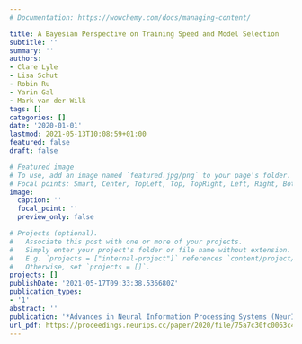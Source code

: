 ```yaml
---
# Documentation: https://wowchemy.com/docs/managing-content/

title: A Bayesian Perspective on Training Speed and Model Selection
subtitle: ''
summary: ''
authors:
- Clare Lyle
- Lisa Schut
- Robin Ru
- Yarin Gal
- Mark van der Wilk
tags: []
categories: []
date: '2020-01-01'
lastmod: 2021-05-13T10:08:59+01:00
featured: false
draft: false

# Featured image
# To use, add an image named `featured.jpg/png` to your page's folder.
# Focal points: Smart, Center, TopLeft, Top, TopRight, Left, Right, BottomLeft, Bottom, BottomRight.
image:
  caption: ''
  focal_point: ''
  preview_only: false

# Projects (optional).
#   Associate this post with one or more of your projects.
#   Simply enter your project's folder or file name without extension.
#   E.g. `projects = ["internal-project"]` references `content/project/deep-learning/index.md`.
#   Otherwise, set `projects = []`.
projects: []
publishDate: '2021-05-17T09:33:38.536680Z'
publication_types:
- '1'
abstract: ''
publication: '*Advances in Neural Information Processing Systems (NeurIPS)*'
url_pdf: https://proceedings.neurips.cc/paper/2020/file/75a7c30fc0063c4952d7eb044a3c0897-Paper.pdf
---
```

